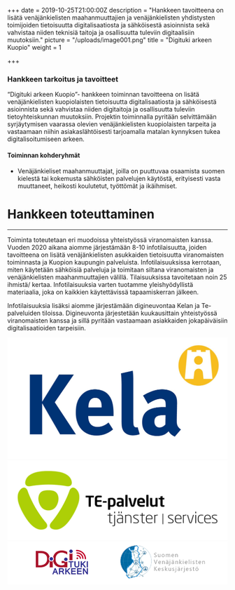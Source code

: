 +++
date = 2019-10-25T21:00:00Z
description = "Hankkeen tavoitteena on lisätä venäjänkielisten maahanmuuttajien ja venäjänkielisten yhdistysten toimijoiden tietoisuutta digitalisaatiosta ja sähköisestä asioinnista sekä vahvistaa niiden teknisiä taitoja ja osallisuutta tuleviin digitaalisiin muutoksiin."
picture = "/uploads/image001.png"
title = "Digituki arkeen Kuopio"
weight = 1

+++
### **Hankkeen tarkoitus ja tavoitteet**

“Digituki arkeen Kuopio”- hankkeen toiminnan tavoitteena on lisätä venäjänkielisten kuopiolaisten tietoisuutta digitalisaatiosta ja sähköisestä asioinnista sekä vahvistaa niiden digitaitoja ja osallisuutta tuleviin tietoyhteiskunnan muutoksiin. Projektin toiminnalla pyritään selvittämään syrjäytymisen vaarassa olevien venäjänkielisten kuopiolaisten tarpeita ja vastaamaan niihin asiakaslähtöisesti tarjoamalla matalan kynnyksen tukea digitalisoitumiseen arkeen.

#### Toiminnan kohderyhmät

* Venäjänkieliset maahanmuuttajat, joilla on puuttuvaa osaamista suomen kielestä tai kokemusta sähköisten palvelujen käytöstä, erityisesti vasta muuttaneet, heikosti koulutetut, työttömät ja ikäihmiset.

# Hankkeen toteuttaminen

***

Toiminta toteutetaan eri muodoissa yhteistyössä viranomaisten kanssa. Vuoden 2020 aikana aiomme järjestämään 8-10 infotilaisuutta, joiden tavoitteena on lisätä venäjänkielisten asukkaiden tietoisuutta viranomaisten toiminnasta ja Kuopion kaupungin palveluista. Infotilaisuuksissa kerrotaan, miten käytetään sähköisiä palveluja ja toimitaan siltana viranomaisten ja venäjänkielisten maahanmuuttajien välillä. Tilaisuuksissa tavoitetaan noin 25 ihmistä/ kertaa. Infotilaisuuksia varten tuotamme yleishyödyllistä materiaalia, joka on kaikkien käytettävissä tapaamiskerran jälkeen.

Infotilaisuuksia lisäksi aiomme järjestämään digineuvontaa Kelan ja Te-palveluiden tiloissa. Digineuvonta järjestetään kuukausittain yhteistyössä viranomaisten kanssa ja sillä pyritään vastaamaan asiakkaiden jokapäiväisiin digitalisaatioiden tarpeisiin.

![](/uploads/Kela-logo.jpg)![](/uploads/TE_palvelut_uusi.jpg)![](/uploads/digituki-arkeet.png)